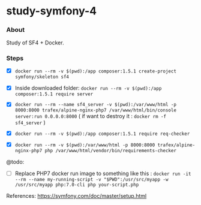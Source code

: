 # study-symfony-4

### About

Study of SF4 + Docker.

### Steps

- [x] ``` docker run --rm -v $(pwd):/app composer:1.5.1 create-project symfony/skeleton sf4  ```
- [x] Inside downloaded folder: ``` docker run --rm -v $(pwd):/app composer:1.5.1 require server ```
- [x] ``` docker run --rm --name sf4_server -v $(pwd):/var/www/html -p 8000:8000 trafex/alpine-nginx-php7 /var/www/html/bin/console server:run 0.0.0.0:8000 ```
( if want to destroy it : ``` docker rm -f sf4_server ``` )
- [x] ``` docker run --rm -v $(pwd):/app composer:1.5.1 require req-checker ```
- [x] ``` docker run --rm -v $(pwd):/var/www/html -p 8000:8000 trafex/alpine-nginx-php7 php /var/www/html/vendor/bin/requirements-checker ```


@todo:

- [ ] Replace PHP7 docker run image to something like this : ``` docker run -it --rm --name my-running-script -v "$PWD":/usr/src/myapp -w /usr/src/myapp php:7.0-cli php your-script.php ```

References: https://symfony.com/doc/master/setup.html
